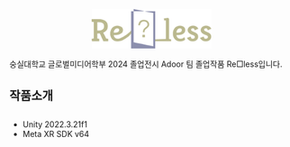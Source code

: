 <p align="center">
<img alt="logo of reless" src="resource/logo/reless_logo_yb.svg" width=213px>
</p>

숭실대학교 글로벌미디어학부 2024 졸업전시 Adoor 팀 졸업작품 Re□less입니다.

## 작품소개

##

- Unity 2022.3.21f1
- Meta XR SDK v64

##
